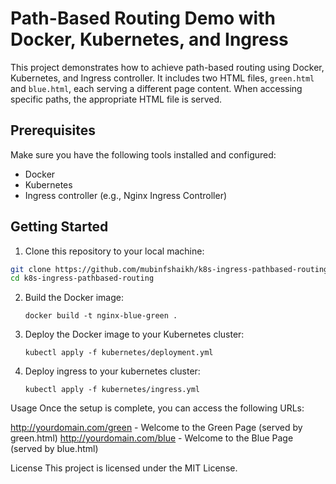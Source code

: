 # Path-Based Routing Demo with Docker, Kubernetes, and Ingress

This project demonstrates how to achieve path-based routing using Docker, Kubernetes, and Ingress controller. It includes two HTML files, `green.html` and `blue.html`, each serving a different page content. When accessing specific paths, the appropriate HTML file is served.

## Prerequisites

Make sure you have the following tools installed and configured:

- Docker
- Kubernetes
- Ingress controller (e.g., Nginx Ingress Controller)

## Getting Started

1. Clone this repository to your local machine:

```bash
git clone https://github.com/mubinfshaikh/k8s-ingress-pathbased-routing.git
cd k8s-ingress-pathbased-routing
```
2. Build the Docker image:
   ```
   docker build -t nginx-blue-green .
   ```
3. Deploy the Docker image to your Kubernetes cluster:
   ```
   kubectl apply -f kubernetes/deployment.yml
   ```
4. Deploy ingress to your kubernetes cluster:
   ```
   kubectl apply -f kubernetes/ingress.yml
   ```

Usage
Once the setup is complete, you can access the following URLs:

http://yourdomain.com/green - Welcome to the Green Page (served by green.html)
http://yourdomain.com/blue - Welcome to the Blue Page (served by blue.html)

License
This project is licensed under the MIT License.

